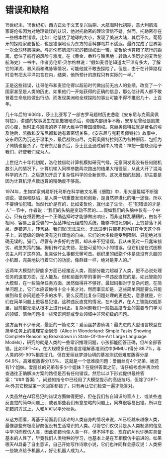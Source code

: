 
# 错误和缺陷

15世纪末，16世纪初，西方正处于文艺复兴后期、大航海时代初期，意大利航海家哥伦布因为对地理错误的认识，他对托勒密的理论深信不疑。然而，托勒密存在一些根本性错误，比如：他低估了地球的大小，发现了美洲大陆，其后不久，葡萄牙的探险家麦哲伦，也是错误地认为东方的香料群岛并不遥远，最终完成了世界第一次全球环航探索。与哥伦布航海时犯的错误如出一辙，麦哲伦也算错了航行的距离，低估了航行的风险与难度。在《黄金、香料与殖民地：转动人类历史的麦哲伦航海史》一书中，作者劳伦斯·贝尔格林说：“假如麦哲伦知道太平洋有多大，了解它的洋流、暴风雨和礁脉等情况，可能他就不敢去探险了。但是，由于在计算路程时没有把太平洋包含在内，结果，他所预计的旅程只有实际的一半。”

正是这些错误，让哥伦布和麦哲伦得以超前时代做出前无古人的业绩，改变了一个国家甚至是人类的历史，如果他们一开始获得的正确的信息，那么估计两人都不敢冒着生命危险做出行动，而发现美洲和全球探险的事业可能不得不推迟几十、上百年。

几十年后的1606年，莎士比亚写了一部古罗马题材历史悲剧《安东尼与克莉奥佩特拉》，讲述的故事发生在凯撒被暗杀后，帝国内部纷争不断，安东尼曾经是凯撒的心腹，当时正与凯撒的养子屋大维争夺帝国控制权。克丽奥佩特拉就是著名的埃及艳后，凯撒和安东尼都和她有着密切关系。《安东尼与克莉奥佩特拉》故事中，安东尼因为沉迷于温柔乡，最后战败自尽，克莉奥佩特拉则因为各种原因、包括为了殉情也自杀了。在安东尼自杀后，莎士比亚通过剧中人物说：神把一些缺点给予我们，好使我们成为人。

上世纪六十年代初期，洛伦兹借助计算机模拟研究气候，无意间发现没有任何随机数引入的情况下，计算机输入同样参数两次跑出的结果大相径庭，从此大开了混沌科学的大门，之后更加开启了复杂性科学的全新世界。这次发现的起因，却主要是因为计算机浮点数运算的精确度不够高。

1974年，生物学家刘易斯托马斯在科学散文名著《细胞》中，用大量篇幅不断强调说，错误和缺陷，是人类一切重要发现和创新，是自然界进化的唯一途径，所以不要惧怕犯错。当然代价是有的，比如麦哲伦，就付出了生命。
在“犯错误的才是人”一节中，作者说：“我们的头脑是变动不居的......假如我们的头脑中仅有一个中心，只有在将要做出一个正确选择时才能够做出响应，而非这样乱糟糟的，由各不相同、容易上当受骗的一丛丛神经元组成的系统，能够冲进死胡同，上穷碧落下黄泉，走错道儿，转弯路，我们就(无法进化、无法进步)只能死死地钉在今天这个样子上。较低级的动物没有这样辉煌的自由。它们的大多数是受到限制、只能绝对准确无误的。猫们，尽管有许多好的方面，却从来不犯错误。我从未见过一只蠢笨拙劣、疏忽失策的猫。狗们有时会失错，犯些可爱的小小的错误，但它们是在试图模仿主人时才这样的。鱼类做什么事都无懈可击。组织里的细胞个体是些没有头脑的小机器，完美地执行着它们的功能，像群蜂一样，绝对是非人的。”


近两年大模型的智能多方面已经接近人类，而部分能力超越了人类，更不必说处理任务的速度方面，无人能及。但和前面列举的事例一样违反直觉的是，如此智能的大模型，在一些简单任务方面，居然做得并不够好，最起码相对于复杂问题，在简单问题上，它们本应该做得十全十美才对。然而事实却是，这些简单问题要么只能做到和复杂问题差不多的水平，要么反而比复杂问题处理的更差劲，意思就是，它们在简单问题上更容易犯错。这种违反直觉的情况，在AI业界，在人工智能权威那里，目前都无法从根本上进行纠正。复杂问题我们一般指高度专业的需要专门学习的领域，简单问题指一些常识问题或专业领域中非常初级的问题。

这方面有不少研究，最近的一篇论文：爱丽丝梦游仙境：最先进的大型语言模型在简单任务上的推理完全崩溃（Alice in Wonderland: Simple Tasks Showing Complete Reasoning Breakdown in State-Of-the-Art Large Language Models），研究的就是人类的一些常识推理问题，小孩都能回答正确，但AI全部答错。比如GPT-4o，在大规模多任务语言理解基准测试中(MMLU)得分 88.7%，与人类的89-90%相差无几，但在爱丽丝梦游仙境的基准测试低难度版得分是64.9%，高难度版得分1.5%，
这就是一个低难度问题：爱丽丝有4个兄弟，她还有1个姐妹。爱丽丝的兄弟有多少个姐妹？在提供答案之前，请仔细考虑并再次检查通往正确解决方案的路径是否有任何错误。然后以以下形式提供最终答案："### 答案: "。问题的指令中已经用了大模型提示的高级技巧，但除了GPT-4o外其它模型第一次回答都错了，只有再让它们检查一遍才能答对。

人类虽然在AI容易犯的错误方面做得更好，但在我们各自知识的盲点上、或某些违反直觉的简单问题上、或者那些我们有意忽略的问题上，同样很容易出错。所以在犯错的方式上，人和AI可以平分秋色。

从这方面看，再基于前面我们谈论的人类自身的情况来说，AI已经越来越像人类，最像那些有极高智商但没有生活常识的人类。尽管它们仅仅只是从人类制造的信息中学习而模仿人类，因此犯错也像人类一样，但不得不说，现在的AI也许确实具备基本的人性了，毕竟我们人类物种的学习，也基本上是在互相模仿中前进的。如果哪天AI具备了自主意识，自己开始写作诗歌小说，它们也许同样会感叹说：人类把一些缺点给予机器人，好让机器人成为人。
